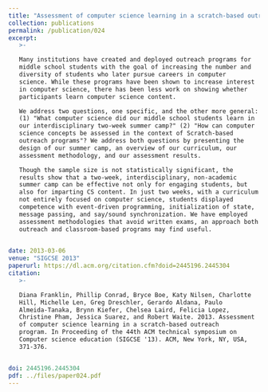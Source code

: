 ```yaml
---
title: "Assessment of computer science learning in a scratch-based outreach program"
collection: publications
permalink: /publication/024
excerpt:
   >-   

   Many institutions have created and deployed outreach programs for
   middle school students with the goal of increasing the number and
   diversity of students who later pursue careers in computer
   science. While these programs have been shown to increase interest
   in computer science, there has been less work on showing whether
   participants learn computer science content.

   We address two questions, one specific, and the other more general:
   (1) "What computer science did our middle school students learn in
   our interdisciplinary two-week summer camp?" (2) "How can computer
   science concepts be assessed in the context of Scratch-based
   outreach programs"? We address both questions by presenting the
   design of our summer camp, an overview of our curriculum, our
   assessment methodology, and our assessment results.

   Though the sample size is not statistically significant, the
   results show that a two-week, interdisciplinary, non-academic
   summer camp can be effective not only for engaging students, but
   also for imparting CS content. In just two weeks, with a curriculum
   not entirely focused on computer science, students displayed
   competence with event-driven programming, initialization of state,
   message passing, and say/sound synchronization. We have employed
   assessment methodologies that avoid written exams, an approach both
   outreach and classroom-based programs may find useful.

   
date: 2013-03-06
venue: "SIGCSE 2013"
paperurl: https://dl.acm.org/citation.cfm?doid=2445196.2445304
citation:
   >-

   Diana Franklin, Phillip Conrad, Bryce Boe, Katy Nilsen, Charlotte
   Hill, Michelle Len, Greg Dreschler, Gerardo Aldana, Paulo
   Almeida-Tanaka, Brynn Kiefer, Chelsea Laird, Felicia Lopez,
   Christine Pham, Jessica Suarez, and Robert Waite. 2013. Assessment
   of computer science learning in a scratch-based outreach
   program. In Proceeding of the 44th ACM technical symposium on
   Computer science education (SIGCSE '13). ACM, New York, NY, USA,
   371-376.


doi: 2445196.2445304
pdf: ../files/paper024.pdf
---
```


